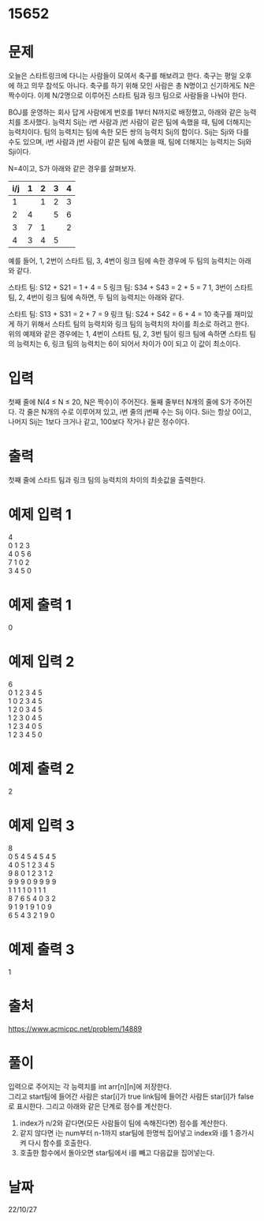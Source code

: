 # 15652

# 문제
오늘은 스타트링크에 다니는 사람들이 모여서 축구를 해보려고 한다. 축구는 평일 오후에 하고 의무 참석도 아니다. 축구를 하기 위해 모인 사람은 총 N명이고 신기하게도 N은 짝수이다. 이제 N/2명으로 이루어진 스타트 팀과 링크 팀으로 사람들을 나눠야 한다.

BOJ를 운영하는 회사 답게 사람에게 번호를 1부터 N까지로 배정했고, 아래와 같은 능력치를 조사했다. 능력치 Sij는 i번 사람과 j번 사람이 같은 팀에 속했을 때, 팀에 더해지는 능력치이다. 팀의 능력치는 팀에 속한 모든 쌍의 능력치 Sij의 합이다. Sij는 Sji와 다를 수도 있으며, i번 사람과 j번 사람이 같은 팀에 속했을 때, 팀에 더해지는 능력치는 Sij와 Sji이다.

N=4이고, S가 아래와 같은 경우를 살펴보자.

| i/j | 1 | 2 | 3 | 4 |
|-----|---|---|---|---|
| 1   |   | 1 | 2 | 3 |
| 2   | 4 |   | 5 | 6 |
| 3   | 7 | 1 |   | 2 |
| 4   | 3 | 4 | 5 |   |  

예를 들어, 1, 2번이 스타트 팀, 3, 4번이 링크 팀에 속한 경우에 두 팀의 능력치는 아래와 같다.

스타트 팀: S12 + S21 = 1 + 4 = 5
링크 팀: S34 + S43 = 2 + 5 = 7
1, 3번이 스타트 팀, 2, 4번이 링크 팀에 속하면, 두 팀의 능력치는 아래와 같다.

스타트 팀: S13 + S31 = 2 + 7 = 9
링크 팀: S24 + S42 = 6 + 4 = 10
축구를 재미있게 하기 위해서 스타트 팀의 능력치와 링크 팀의 능력치의 차이를 최소로 하려고 한다. 위의 예제와 같은 경우에는 1, 4번이 스타트 팀, 2, 3번 팀이 링크 팀에 속하면 스타트 팀의 능력치는 6, 링크 팀의 능력치는 6이 되어서 차이가 0이 되고 이 값이 최소이다.

# 입력
첫째 줄에 N(4 ≤ N ≤ 20, N은 짝수)이 주어진다. 둘째 줄부터 N개의 줄에 S가 주어진다. 각 줄은 N개의 수로 이루어져 있고, i번 줄의 j번째 수는 Sij 이다. Sii는 항상 0이고, 나머지 Sij는 1보다 크거나 같고, 100보다 작거나 같은 정수이다.

# 출력
첫째 줄에 스타트 팀과 링크 팀의 능력치의 차이의 최솟값을 출력한다.

# 예제 입력 1 
4  
0 1 2 3  
4 0 5 6  
7 1 0 2  
3 4 5 0  

# 예제 출력 1 
0

# 예제 입력 2 
6  
0 1 2 3 4 5  
1 0 2 3 4 5  
1 2 0 3 4 5  
1 2 3 0 4 5  
1 2 3 4 0 5  
1 2 3 4 5 0  

# 예제 출력 2 
2

# 예제 입력 3 
8  
0 5 4 5 4 5 4 5  
4 0 5 1 2 3 4 5  
9 8 0 1 2 3 1 2  
9 9 9 0 9 9 9 9  
1 1 1 1 0 1 1 1  
8 7 6 5 4 0 3 2  
9 1 9 1 9 1 0 9  
6 5 4 3 2 1 9 0  

# 예제 출력 3 
1
  
# 출처 
https://www.acmicpc.net/problem/14889

# 풀이
입력으로 주어지는 각 능력치를 int arr[n][n]에 저장한다.  
그리고 start팀에 들어간 사람은 star[i]가 true link팀에 들어간 사람든 star[i]가 false로 표시한다. 그리고 아래와 같은 단계로 점수를 계산한다.
1. index가 n/2와 같다면(모든 사람들이 팀에 속해진다면) 점수를 계산한다.
2. 같지 않다면 i는 num부터 n-1까지 star팀에 한명씩 집어넣고 index와 i를 1 증가시켜 다시 함수를 호출한다.
3. 호출한 함수에서 돌아오면 star팀에서 i를 빼고 다음값을 집어넣는다.

# 날짜
22/10/27
